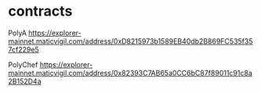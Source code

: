 # contracts

PolyA
https://explorer-mainnet.maticvigil.com/address/0xD8215973b1589EB40db2B869FC535f357cf229e5

PolyChef
https://explorer-mainnet.maticvigil.com/address/0x82393C7AB65a0CC6bC87f89011c91c8a2B152D4a
